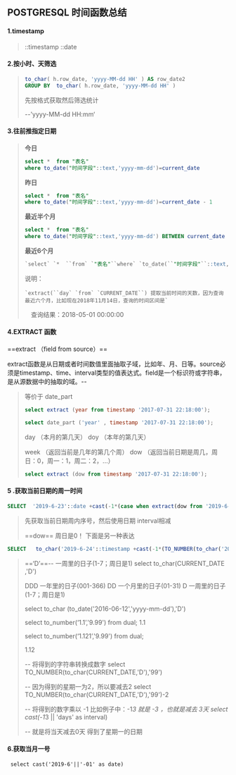 ## POSTGRESQL 时间函数总结

#### 1.timestamp

> ::timestamp ::date

#### 2.按小时、天筛选

> ```sql
> to_char( h.row_date, 'yyyy-MM-dd HH' ) AS row_date2
> GROUP BY  to_char( h.row_date, 'yyyy-MM-dd HH' )
> ```
>
> 先按格式获取然后筛选统计 
>
> --'yyyy-MM-dd HH:mm‘

#### 3.往前推指定日期

> **今日**
>
> ```sql
> select *  from "表名"
> where to_date("时间字段"::text,'yyyy-mm-dd')=current_date
> ```
>
> **昨日**
>
> ```sql
> select *  from "表名"
> where to_date("时间字段"::text,'yyyy-mm-dd')=current_date - 1
> ```
>
> **最近半个月**
>
> ```sql
> select *  from "表名"
> where to_date("时间字段"::text,'yyyy-mm-dd') BETWEEN current_date - interval '15 day'  AND current_date
> ```
>
> **最近6个月**
>
> ```sql
> `select` `*  ``from` `"表名"``where` `to_date(``"时间字段"``::text,``'yyyy-mm-dd'``) ``BETWEEN` `current_date` `- (``'6month '` `|| extract(``day` `from` `CURRENT_DATE``) -1 || ``' day'``)::interval  ``AND` `current_date`
> ```
>
> 说明：
>
> ```
> `extract(``day` `from` `CURRENT_DATE``) 提取当前时间的天数，因为查询最近六个月，比如现在2018年11月14日，查询的时间区间是`
> ```
>
> 　查询结果：2018-05-01 00:00:00

#### 4.EXTRACT 函数 

==extract （field from source）==

extract函数是从日期或者时间数值里面抽取子域，比如年、月、日等。source必须是timestamp、time、interval类型的值表达式。field是一个标识符或字符串，是从源数据中的抽取的域。--

> 等价于 date_part
>
> ```sql
> select extract (year from timestamp '2017-07-31 22:18:00');
> ```
>
> ```sql
> select date_part ('year' , timestamp '2017-07-31 22:18:00');
> ```
>
> day （本月的第几天） doy （本年的第几天）
>
> week （返回当前是几年的第几个周） dow （返回当前日期是周几，周日：0，周一：1，周二：2，...）
>
> ```sql
> select extract (dow from timestamp '2017-07-31 22:18:00');
> ```
>

#### 5 .获取当前日期的周一时间

```sql
SELECT  '2019-6-23'::date +cast(-1*(case when extract(dow from '2019-6-23'::date)=0 then 7 else extract(dow from '2019-6-23'::date) end -1) ||' days' as interval);
```

> 先获取当前日期周内序号，然后使用日期 interval相减
>
> ==dow== 周日是0！   下面是另一种表达

```sql
SELECT   to_char('2019-6-24'::timestamp +cast(-1*(TO_NUMBER(to_char('2019-6-24'::timestamp,'D'),'99')-2) ||' days' as interval),'yyyy-mm-dd');
```

>==‘D’==-- 一周里的日子(1-7；周日是1)
>select to_char(CURRENT_DATE  ,'D')
>
>DDD 一年里的日子(001-366)
>DD  一个月里的日子(01-31)
>D   一周里的日子(1-7；周日是1)
>
>select to_char (to_date('2016-06-12','yyyy-mm-dd'),'D')
>
>select to_number(‘1.1’,'9.99') from dual;
>1.1
>
>select to_number(‘1.121’,'9.99') from dual;
>
>1.12
>
>-- 将得到的字符串转换成数字
>select TO_NUMBER(to_char(CURRENT_DATE,'D'),'99')
>
>-- 因为得到的星期一为2，所以要减去2
>select TO_NUMBER(to_char(CURRENT_DATE,'D'),'99')-2
>
>-- 将得到的数字乘以 -1  比如例子中：-1*3  就是 -3  ，也就是减去 3天
>select cast(-1*3 || 'days' as interval) 
>
>-- 就是将当天减去0天 得到了星期一的日期

#### 6.获取当月一号

` select cast('2019-6'||'-01' as date)`

